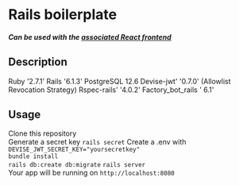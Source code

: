 # Rails boilerplate

##### Can be used with the [associated React frontend](https://github.com/cha-fa/react_boilerplate)

## Description
Ruby '2.7.1'
Rails '6.1.3'
PostgreSQL 12.6
Devise-jwt' '0.7.0' (Allowlist Revocation Strategy)
Rspec-rails' '4.0.2'
Factory_bot_rails ' 6.1'


## Usage

Clone this repository  
Generate a secret key `rails secret`
Create a .env with `DEVISE_JWT_SECRET_KEY="yoursecretkey"`    
`bundle install`  
`rails db:create db:migrate`
`rails server`  
Your app will be running on `http://localhost:8080`  

